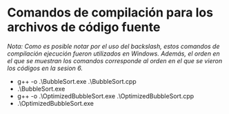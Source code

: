 # Comandos de compilación para los archivos de código fuente

*Nota: Como es posible notar por el uso del backslash, estos comandos de compilación ejecución fueron utilizados en Windows. Además, el orden en el que se muestran los comandos corresponde al orden en el que se vieron los códigos en la sesion 6.*

* g++ -o .\BubbleSort.exe .\BubbleSort.cpp
* .\BubbleSort.exe
* g++ -o .\OptimizedBubbleSort.exe .\OptimizedBubbleSort.cpp
* .\OptimizedBubbleSort.exe